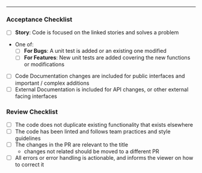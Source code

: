 
---

### Acceptance Checklist

- [ ] **Story**: Code is focused on the linked stories and solves a problem
- One of:
  - [ ] **For Bugs**: A unit test is added or an existing one modified
  - [ ] **For Features**: New unit tests are added covering the new functions or modifications
- [ ] Code Documentation changes are included for public interfaces and important / complex additions
- [ ] External Documentation is included for API changes, or other external facing interfaces

### Review Checklist

- [ ] The code does not duplicate existing functionality that exists elsewhere
- [ ] The code has been linted and follows team practices and style guidelines
- [ ] The changes in the PR are relevant to the title
  - changes not related should be moved to a different PR
- [ ] All errors or error handling is actionable, and informs the viewer on how to correct it
